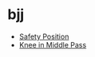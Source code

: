 # bjj

* [Safety Position](https://github.com/gbjewjitsu/bjj/blob/main/Bigger%20Stronger%20Series%202/notes.md#safety-position-in-closed-guard)
* [Knee in Middle Pass](https://github.com/gbjewjitsu/bjj/blob/main/Bigger%20Stronger%20Series%202/DVD1.md#knee-in-middle-pass)

